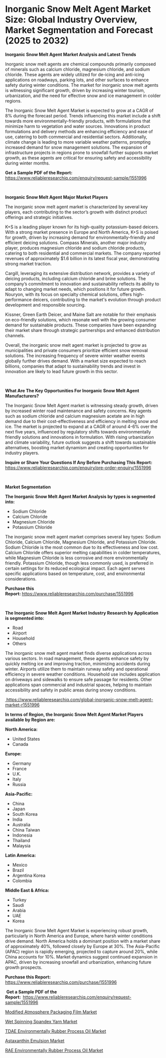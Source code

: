 <p><h1>Inorganic Snow Melt Agent Market Size: Global Industry Overview, Market Segmentation and Forecast (2025 to 2032)</h1></p><p><strong>Inorganic Snow Melt Agent Market Analysis and Latest Trends</strong></p>
<p><p>Inorganic snow melt agents are chemical compounds primarily composed of minerals such as calcium chloride, magnesium chloride, and sodium chloride. These agents are widely utilized for de-icing and anti-icing applications on roadways, parking lots, and other surfaces to enhance safety during winter conditions. The market for inorganic snow melt agents is witnessing significant growth, driven by increasing winter tourism, urbanization, and the need for effective snow and ice management in colder regions.</p><p>The Inorganic Snow Melt Agent Market is expected to grow at a CAGR of 8% during the forecast period. Trends influencing this market include a shift towards more environmentally-friendly products, with formulations that minimize harm to vegetation and water sources. Innovations in product formulations and delivery methods are enhancing efficiency and ease of use, catering to both commercial and residential sectors. Additionally, climate change is leading to more variable weather patterns, prompting increased demand for snow management solutions. The expansion of infrastructure projects in regions prone to snowfall further supports market growth, as these agents are critical for ensuring safety and accessibility during winter months.</p></p>
<p><strong>Get a Sample PDF of the Report:&nbsp;</strong> <a href="https://www.reliableresearchiq.com/enquiry/request-sample/1551996?utm_campaign=1121&utm_medium=2&utm_source=Github&utm_content=ia&utm_term=02042025&utm_id=inorganic-snow-melt-agent">https://www.reliableresearchiq.com/enquiry/request-sample/1551996</a></p>
<p>&nbsp;</p>
<p><strong>Inorganic Snow Melt Agent Major Market Players</strong></p>
<p><p>The inorganic snow melt agent market is characterized by several key players, each contributing to the sector’s growth with distinct product offerings and strategic initiatives. </p><p>K+S is a leading player known for its high-quality potassium-based deicers. With a strong market presence in Europe and North America, K+S is poised for growth, driven by increasing demand for environmentally-friendly and efficient deicing solutions. Compass Minerals, another major industry player, produces magnesium chloride and sodium chloride products, catering to both residential and commercial markets. The company reported revenues of approximately $1.6 billion in its latest fiscal year, demonstrating strong market traction.</p><p>Cargill, leveraging its extensive distribution network, provides a variety of deicing products, including calcium chloride and brine solutions. The company’s commitment to innovation and sustainability reflects its ability to adapt to changing market needs, which positions it for future growth. Nouryon, with its focus on specialty chemical solutions, offers high-performance deicers, contributing to the market's evolution through product development and responsible sourcing.</p><p>Kissner, Green Earth Deicer, and Maine Salt are notable for their emphasis on eco-friendly solutions, which resonate well with the growing consumer demand for sustainable products. These companies have been expanding their market share through strategic partnerships and enhanced distribution channels.</p><p>Overall, the inorganic snow melt agent market is projected to grow as municipalities and private consumers prioritize efficient snow removal solutions. The increasing frequency of severe winter weather events globally further drives demand. With a market size expected to reach billions, companies that adapt to sustainability trends and invest in innovation are likely to lead future growth in this sector.</p></p>
<p>&nbsp;</p>
<p><strong>What Are The Key Opportunities For Inorganic Snow Melt Agent Manufacturers?</strong></p>
<p><p>The Inorganic Snow Melt Agent market is witnessing steady growth, driven by increased winter road maintenance and safety concerns. Key agents such as sodium chloride and calcium magnesium acetate are in high demand due to their cost-effectiveness and efficiency in melting snow and ice. The market is projected to expand at a CAGR of around 4-6% over the next five years, influenced by regulatory shifts towards environmentally friendly solutions and innovations in formulation. With rising urbanization and climate variability, future outlook suggests a shift towards sustainable alternatives, boosting market dynamism and creating opportunities for industry players.</p></p>
<p><strong>Inquire or Share Your Questions If Any Before Purchasing This Report:</strong> <a href="https://www.reliableresearchiq.com/enquiry/pre-order-enquiry/1551996?utm_campaign=1121&utm_medium=2&utm_source=Github&utm_content=ia&utm_term=02042025&utm_id=inorganic-snow-melt-agent">https://www.reliableresearchiq.com/enquiry/pre-order-enquiry/1551996</a></p>
<p>&nbsp;</p>
<p><strong>Market Segmentation</strong></p>
<p><strong>The Inorganic Snow Melt Agent Market Analysis by types is segmented into:</strong></p>
<p><ul><li>Sodium Chloride</li><li>Calcium Chloride</li><li>Magnesium Chloride</li><li>Potassium Chloride</li></ul></p>
<p><p>The inorganic snow melt agent market comprises several key types: Sodium Chloride, Calcium Chloride, Magnesium Chloride, and Potassium Chloride. Sodium Chloride is the most common due to its effectiveness and low cost. Calcium Chloride offers superior melting capabilities in colder temperatures, while Magnesium Chloride is less corrosive and more environmentally friendly. Potassium Chloride, though less commonly used, is preferred in certain settings for its reduced ecological impact. Each agent serves specific applications based on temperature, cost, and environmental considerations.</p></p>
<p><strong>Purchase this Report:&nbsp;</strong><a href="https://www.reliableresearchiq.com/purchase/1551996?utm_campaign=1121&utm_medium=2&utm_source=Github&utm_content=ia&utm_term=02042025&utm_id=inorganic-snow-melt-agent">https://www.reliableresearchiq.com/purchase/1551996</a></p>
<p>&nbsp;</p>
<p><strong>The Inorganic Snow Melt Agent Market Industry Research by Application is segmented into:</strong></p>
<p><ul><li>Road</li><li>Airport</li><li>Household</li><li>Others</li></ul></p>
<p><p>The inorganic snow melt agent market finds diverse applications across various sectors. In road management, these agents enhance safety by quickly melting ice and improving traction, minimizing accidents during winter. Airports utilize them to maintain runway safety and operational efficiency in severe weather conditions. Household use includes application on driveways and sidewalks to ensure safe passage for residents. Other applications span commercial and industrial spaces, helping to maintain accessibility and safety in public areas during snowy conditions.</p></p>
<p><a href="https://www.reliableresearchiq.com/global-inorganic-snow-melt-agent-market-r1551996?utm_campaign=1121&utm_medium=2&utm_source=Github&utm_content=ia&utm_term=02042025&utm_id=inorganic-snow-melt-agent">&nbsp;https://www.reliableresearchiq.com/global-inorganic-snow-melt-agent-market-r1551996</a></p>
<p><strong>In terms of Region, the Inorganic Snow Melt Agent Market Players available by Region are:</strong></p>
<p>
    <p> <strong> North America: </strong>
        <ul>
            <li>United States</li>
            <li>Canada</li>
        </ul>
        </p> 
    <p> <strong> Europe: </strong>
        <ul>
            <li>Germany</li>
            <li>France</li>
            <li>U.K.</li>
            <li>Italy</li>
            <li>Russia</li>
        </ul>
        </p> 
    <p> <strong> Asia-Pacific: </strong>
        <ul>
            <li>China</li>
            <li>Japan</li>
            <li>South Korea</li>
            <li>India</li>
            <li>Australia</li>
            <li>China Taiwan</li>
            <li>Indonesia</li>
            <li>Thailand</li>
            <li>Malaysia</li>
        </ul>
        </p> 
    <p> <strong> Latin America: </strong>
        <ul>
            <li>Mexico</li>
            <li>Brazil</li>
            <li>Argentina Korea</li>
            <li>Colombia</li>
        </ul>
        </p> 
    <p> <strong> Middle East & Africa: </strong>
        <ul>
            <li>Turkey</li>
            <li>Saudi</li>
            <li>Arabia</li>
            <li>UAE</li>
            <li>Korea</li>
        </ul>
    </p>
    </p>
<p><p>The Inorganic Snow Melt Agent Market is experiencing robust growth, particularly in North America and Europe, where harsh winter conditions drive demand. North America holds a dominant position with a market share of approximately 40%, followed closely by Europe at 30%. The Asia-Pacific (APAC) region is rapidly emerging, projected to capture around 20%, while China accounts for 10%. Market dynamics suggest continued expansion in APAC, driven by increasing snowfall and urbanization, enhancing future growth prospects.</p></p>
<p><strong>Purchase this Report: </strong><a href="https://www.reliableresearchiq.com/purchase/1551996?utm_campaign=1121&utm_medium=2&utm_source=Github&utm_content=ia&utm_term=02042025&utm_id=inorganic-snow-melt-agent">https://www.reliableresearchiq.com/purchase/1551996</a></p>
<p>&nbsp;<strong>Get a Sample PDF of the Report:&nbsp;&nbsp;</strong><a href="https://www.reliableresearchiq.com/enquiry/request-sample/1551996?utm_campaign=1121&utm_medium=2&utm_source=Github&utm_content=ia&utm_term=02042025&utm_id=inorganic-snow-melt-agent">https://www.reliableresearchiq.com/enquiry/request-sample/1551996</a></p>
<p><strong></strong></p>
<p><p><a href="https://github.com/nkomdaumis16/Market-Research-Report-List-1/blob/main/modified-atmosphere-packaging-film-market.md?utm_campaign=1121&utm_medium=2&utm_source=Github&utm_content=ia&utm_term=02042025&utm_id=inorganic-snow-melt-agent">Modified Atmosphere Packaging Film Market</a></p><p><a href="https://github.com/amramcocosxa/Market-Research-Report-List-1/blob/main/wet-spinning-spandex-yarn-market.md?utm_campaign=1121&utm_medium=2&utm_source=Github&utm_content=ia&utm_term=02042025&utm_id=inorganic-snow-melt-agent">Wet Spinning Spandex Yarn Market</a></p><p><a href="https://github.com/khifzaba/Market-Research-Report-List-1/blob/main/tdae-environmentally-rubber-process-oil-market.md?utm_campaign=1121&utm_medium=2&utm_source=Github&utm_content=ia&utm_term=02042025&utm_id=inorganic-snow-melt-agent">TDAE Environmentally Rubber Process Oil Market</a></p><p><a href="https://github.com/ioniafidian4/Market-Research-Report-List-1/blob/main/astaxanthin-emulsion-market.md?utm_campaign=1121&utm_medium=2&utm_source=Github&utm_content=ia&utm_term=02042025&utm_id=inorganic-snow-melt-agent">Astaxanthin Emulsion Market</a></p><p><a href="https://github.com/welfmimon/Market-Research-Report-List-1/blob/main/rae-environmentally-rubber-process-oil-market.md?utm_campaign=1121&utm_medium=2&utm_source=Github&utm_content=ia&utm_term=02042025&utm_id=inorganic-snow-melt-agent">RAE Environmentally Rubber Process Oil Market</a></p></p>